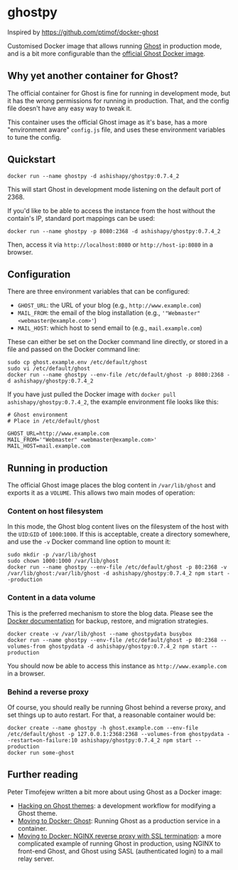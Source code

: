 # ghostpy
Inspired by https://github.com/ptimof/docker-ghost

Customised Docker image that allows running [Ghost](https://github.com/TryGhost/Ghost) in production mode,
and is a bit more configurable than the [official Ghost Docker image](https://registry.hub.docker.com/_/ghost/).

## Why yet another container for Ghost?

The official container for Ghost is fine for running in development mode, but it has the wrong
permissions for running in production. That, and the config file doesn't have any easy way to tweak
it.

This container uses the official Ghost image as it's base, has a more "environment aware"
`config.js` file, and uses these environment variables to tune the config.

## Quickstart

```
docker run --name ghostpy -d ashishapy/ghostpy:0.7.4_2
```

This will start Ghost in development mode listening on the default port of 2368.

If you'd like to be able to access the instance from the host without the
contain's IP, standard port mappings can be used:

```
docker run --name ghostpy -p 8080:2368 -d ashishapy/ghostpy:0.7.4_2
```

Then, access it via `http://localhost:8080` or `http://host-ip:8080` in a browser.

## Configuration

There are three environment variables that can be configured:

* `GHOST_URL`: the URL of your blog (e.g., `http://www.example.com`)
* `MAIL_FROM`: the email of the blog installation (e.g., `'"Webmaster" <webmaster@example.com>'`)
* `MAIL_HOST`: which host to send email to (e.g., `mail.example.com`)

These can either be set on the Docker command line directly, or stored in a file and passed on
the Docker command line:

```
sudo cp ghost.example.env /etc/default/ghost
sudo vi /etc/default/ghost
docker run --name ghostpy --env-file /etc/default/ghost -p 8080:2368 -d ashishapy/ghostpy:0.7.4_2
```

If you have just pulled the Docker image with `docker pull ashishapy/ghostpy:0.7.4_2`, the example
environment file looks like this:

```
# Ghost environment
# Place in /etc/default/ghost

GHOST_URL=http://www.example.com
MAIL_FROM='"Webmaster" <webmaster@example.com>'
MAIL_HOST=mail.example.com
```

## Running in production

The official Ghost image places the blog content in `/var/lib/ghost` and exports it as a `VOLUME`.
This allows two main modes of operation:

### Content on host filesystem

In this mode, the Ghost blog content lives on the filesystem of the host with the `UID`:`GID` of
`1000`:`1000`. If this is acceptable, create a directory somewhere, and use the `-v` Docker command
line option to mount it:

```
sudo mkdir -p /var/lib/ghost
sudo chown 1000:1000 /var/lib/ghost
docker run --name ghostpy --env-file /etc/default/ghost -p 80:2368 -v /var/lib/ghost:/var/lib/ghost -d ashishapy/ghostpy:0.7.4_2 npm start --production
```

### Content in a data volume

This is the preferred mechanism to store the blog data. Please see the
[Docker documentation](https://docs.docker.com/userguide/dockervolumes/#backup-restore-or-migrate-data-volumes)
for backup, restore, and migration strategies.

```
docker create -v /var/lib/ghost --name ghostpydata busybox
docker run --name ghostpy --env-file /etc/default/ghost -p 80:2368 --volumes-from ghostpydata -d ashishapy/ghostpy:0.7.4_2 npm start --production
```

You should now be able to access this instance as `http://www.example.com` in a browser.

### Behind a reverse proxy

Of course, you should really be running Ghost behind a reverse proxy, and set things up to auto restart. For that,
a reasonable container would be:

```
docker create --name ghostpy -h ghost.example.com --env-file /etc/default/ghost -p 127.0.0.1:2368:2368 --volumes-from ghostpydata --restart=on-failure:10 ashishapy/ghostpy:0.7.4_2 npm start --production
docker run some-ghost
```
## Further reading

Peter Timofejew written a bit more about using Ghost as a Docker image:

* [Hacking on Ghost themes](https://www.timofejew.com/hacking-ghost-themes/): a development workflow for modifying a Ghost theme.
* [Moving to Docker: Ghost](https://www.timofejew.com/moving-to-docker-ghost/): Running Ghost as a production service in a container.
* [Moving to Docker: NGINX reverse proxy with SSL termination](https://www.timofejew.com/moving-to-docker-nginx/): a more complicated example of running Ghost in production, using NGINX to front-end Ghost, and Ghost using SASL (authenticated login) to a mail relay server.
